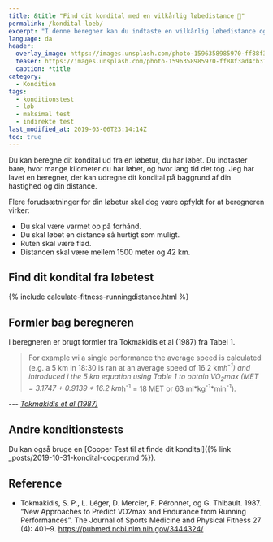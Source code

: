 ```yaml
---
title: &title "Find dit kondital med en vilkårlig løbedistance 🏃"
permalink: /kondital-loeb/
excerpt: "I denne beregner kan du indtaste en vilkårlig løbedistance og tiden og få et estimeret kondital."
language: da
header:
  overlay_image: https://images.unsplash.com/photo-1596358985970-ff88f3ad4cb3?ixlib=rb-1.2.1&ixid=eyJhcHBfaWQiOjEyMDd9&auto=format&fit=crop&w=1900&q=80
  teaser: https://images.unsplash.com/photo-1596358985970-ff88f3ad4cb3?ixlib=rb-1.2.1&ixid=eyJhcHBfaWQiOjEyMDd9&auto=format&fit=crop&w=400&q=80
  caption: *title
category:
  - Kondition
tags:
  - konditionstest
  - løb
  - maksimal test
  - indirekte test
last_modified_at: 2019-03-06T23:14:14Z
toc: true
---
```


Du kan beregne dit kondital ud fra en løbetur, du har løbet. Du indtaster bare, hvor mange kilometer du har løbet, og hvor lang tid det tog. Jeg har lavet en beregner, der kan udregne dit kondital på baggrund af din hastighed og din distance.

Flere forudsætninger for din løbetur skal dog være opfyldt for at beregneren virker:

- Du skal være varmet op på forhånd.
- Du skal løbet en distance så hurtigt som muligt.
- Ruten skal være flad.
- Distancen skal være mellem 1500 meter og 42 km.

## Find dit kondital fra løbetest

{% include calculate-fitness-runningdistance.html %}

## Formler bag beregneren

I beregneren er brugt formler fra Tokmakidis et al (1987) fra Tabel 1.

> For example wi a single performance the average speed is calculated (e.g. a 5 km in 18:30 is ran at an average speed of 16.2 km*h<sup>-1</sup>) and introduced i the 5 km equation using Table 1 to obtain VO<sub>2</sub>max (MET = 3.1747 + 0.9139 * 16.2 km*h<sup>-1</sup> = 18 MET or 63 ml*kg<sup>-1</sup>*min<sup>-1</sup>).

--- <cite>[Tokmakidis et al (1987)](https://pubmed.ncbi.nlm.nih.gov/3444324/)</cite>

## Andre konditionstests

Du kan også bruge en [Cooper Test til at finde dit kondital]({% link _posts/2019-10-31-kondital-cooper.md %}).

## Reference

- Tokmakidis, S. P., L. Léger, D. Mercier, F. Péronnet, og G. Thibault. 1987. “New Approaches to Predict VO2max and Endurance from Running Performances”. The Journal of Sports Medicine and Physical Fitness 27 (4): 401–9. <https://pubmed.ncbi.nlm.nih.gov/3444324/>
